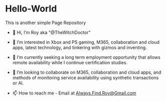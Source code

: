 # Hello-World
This is another simple Page Repository
- 👋 Hi, I’m Roy aka "@TheWitchDoctor"

- 👀 I’m interested in Xbox and PS gaming, M365, collaboration and cloud apps, latest technology, and tinkering with gizmos and inventing.

- 🌱 I’m currently seeking a long term employment opportunity that allows remote availability while I continue certification studies.

- 💞️ I’m looking to collaborate on M365, collaboration and cloud apps, and methods of monitoring service availability using synthetic transactions or AI.

- 📫 How to reach me - Email at Always.Find.Roy@Gmail.com 



<!---

TheWitchDoctor/TheWitchDoctor is a ✨ special ✨ repository because its `README.md` (this file) appears on your GitHub profile.

You can click the Preview link to take a look at your changes.

--->
